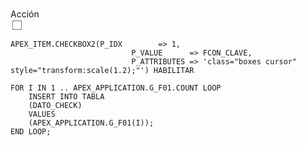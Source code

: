 <br>Acción<br/><input type="checkbox" class="boxes cursor" style="transform:scale(1.2);" onclick="javascript:$f_CheckAll(this, this.checked, $('[name=f01]'));">

```
APEX_ITEM.CHECKBOX2(P_IDX        => 1,
                           P_VALUE      => FCON_CLAVE,
                           P_ATTRIBUTES => 'class="boxes cursor" style="transform:scale(1.2);"') HABILITAR
```

```
FOR I IN 1 .. APEX_APPLICATION.G_F01.COUNT LOOP
    INSERT INTO TABLA
    (DATO_CHECK)
    VALUES
    (APEX_APPLICATION.G_F01(I));
END LOOP;
```